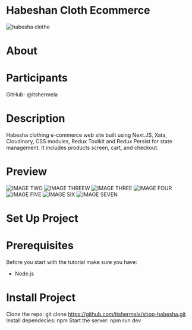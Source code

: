 # Habeshan Cloth Ecommerce

![habesha clothe](https://github.com/user-attachments/assets/e50d7982-fe2c-44cb-a0f2-cf4e47053e4a)

# About

# Participants
GitHub- @itshermela

# Description

Habesha clothing e-commerce web site built using Next.JS, Xata, Cloudinary, CSS modules, Redux Toolkit and Redux Persist for state management. It includes products screen, cart, and checkout.

# Preview
![IMAGE TWO](https://github.com/user-attachments/assets/ce48f909-d39e-48c2-90d9-ef435e763f5c)
![IMAGE THREEW](https://github.com/user-attachments/assets/5f4ac629-f075-481a-88bd-4f479a980843)
![IMAGE THREE](https://github.com/user-attachments/assets/ae7667b9-a3b2-4986-b277-53338fb79019)
![IMAGE FOUR](https://github.com/user-attachments/assets/188e340a-4717-401e-b8fc-cd445a8b9288)
![IMAGE FIVE](https://github.com/user-attachments/assets/9408631e-8b64-4865-a0c2-a9b2ee335950)
![IMAGE SIX](https://github.com/user-attachments/assets/0b9b0961-4590-4880-96cd-1f2af64da096)
![IMAGE SEVEN](https://github.com/user-attachments/assets/225a43f3-c01f-4f01-9c38-653f1f635cb2)

# Set Up Project

# Prerequisites
Before you start with the tutorial make sure you have:

- Node.js

# Install Project
Clone the repo:
git clone https://github.com/itshermela/shop-habesha.git
Install dependecies:
npm
Start the server:
npm run dev
